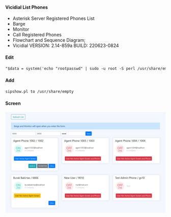 #### Vicidial List Phones

- Asterisk Server Registered Phones List
- Barge
- Monitor
- Call Registered Phones
- Flowchart and Sequence Diagram;
- Vicidial VERSION: 2.14-859a
BUILD: 220623-0824 
#### Edit
```html
"$data = system('echo "rootpasswd" | sudo -u root -S perl /usr/share/empty/sipshow.pl');"
```
#### Add
```html
sipshow.pl to /usr/share/empty
```
#### Screen
![](https://raw.githubusercontent.com/bbakirtas/vici-phone-list/main/screen.JPG)
